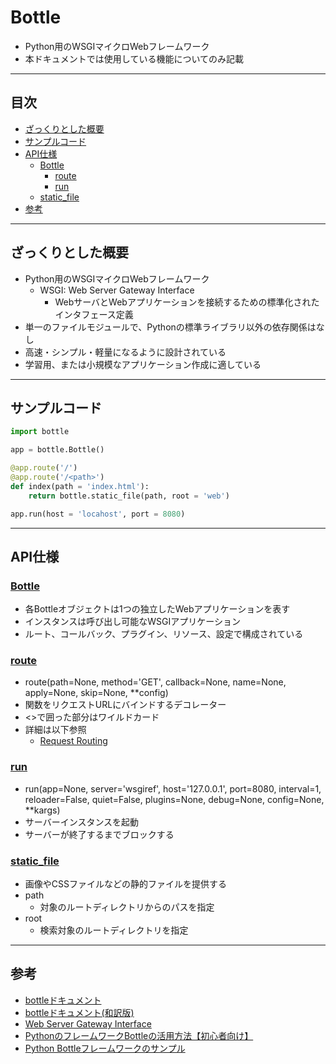 # Bottle
- Python用のWSGIマイクロWebフレームワーク
- 本ドキュメントでは使用している機能についてのみ記載

***
## 目次
- [ざっくりとした概要](#ざっくりとした概要)
- [サンプルコード](#サンプルコード)
- [API仕様](#API仕様)
  - [Bottle](#Bottle)
    - [route](#route)
    - [run](#run)
  - [static_file](#staticfile)
- [参考](#参考)

***
## ざっくりとした概要
- Python用のWSGIマイクロWebフレームワーク
  - WSGI: Web Server Gateway Interface
    - WebサーバとWebアプリケーションを接続するための標準化されたインタフェース定義
- 単一のファイルモジュールで、Pythonの標準ライブラリ以外の依存関係はなし
- 高速・シンプル・軽量になるように設計されている
- 学習用、または小規模なアプリケーション作成に適している

***
## サンプルコード
``` python
import bottle

app = bottle.Bottle()

@app.route('/')
@app.route('/<path>')
def index(path = 'index.html'):
    return bottle.static_file(path, root = 'web')

app.run(host = 'locahost', port = 8080)
```

***
## API仕様
### [Bottle](https://bottlepy.org/docs/dev/api.html#bottle.Bottle)
- 各Bottleオブジェクトは1つの独立したWebアプリケーションを表す
- インスタンスは呼び出し可能なWSGIアプリケーション
- ルート、コールバック、プラグイン、リソース、設定で構成されている

### [route](https://bottlepy.org/docs/dev/api.html#bottle.Bottle.route)
- route(path=None, method='GET', callback=None, name=None, apply=None, skip=None, **config)
- 関数をリクエストURLにバインドするデコレーター
- <>で囲った部分はワイルドカード
- 詳細は以下参照
  - [Request Routing](https://bottlepy.org/docs/dev/routing.html?highlight=routing)

### [run](https://bottlepy.org/docs/dev/api.html#bottle.run)
- run(app=None, server='wsgiref', host='127.0.0.1', port=8080, interval=1, reloader=False, quiet=False, plugins=None, debug=None, config=None, **kargs)
- サーバーインスタンスを起動
- サーバーが終了するまでブロックする

### [static_file](https://bottlepy.org/docs/dev/tutorial.html#routing-static-files)
- 画像やCSSファイルなどの静的ファイルを提供する
- path
  - 対象のルートディレクトリからのパスを指定
- root
  - 検索対象のルートディレクトリを指定

***
## 参考
- [bottleドキュメント](https://bottlepy.org/docs/dev/tutorial.html)
- [bottleドキュメント(和訳版)](https://bottl-translate-ja.readthedocs.io/en/latest/01_1_tutorial.html)
- [Web Server Gateway Interface](https://ja.wikipedia.org/wiki/Web_Server_Gateway_Interface)
- [PythonのフレームワークBottleの活用方法【初心者向け】](https://techacademy.jp/magazine/19069)
- [Python Bottleフレームワークのサンプル](https://itsakura.com/python-bottle)
